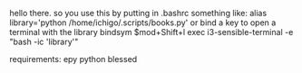hello there. so you use this by putting in .bashrc something like: 
alias library='python /home/ichigo/.scripts/books.py'
or bind a key to open a terminal with the library
bindsym $mod+Shift+l exec i3-sensible-terminal -e "bash -ic 'library'"

requirements: 
epy
python blessed
